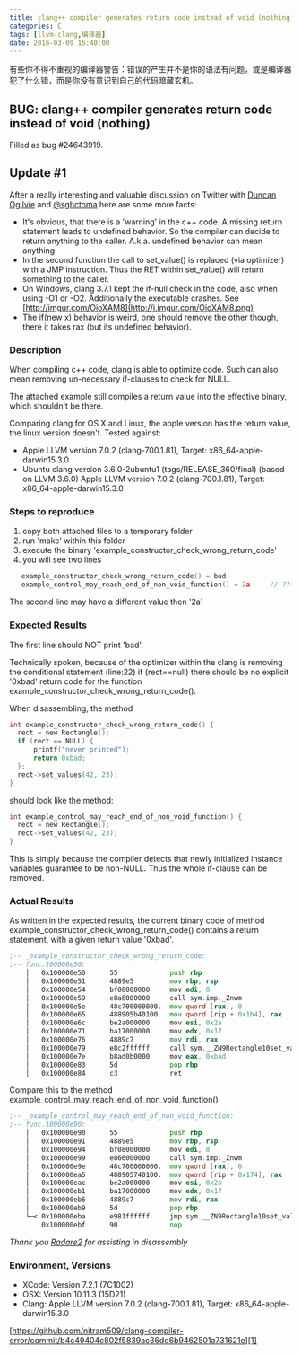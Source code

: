 ```yaml
---
title: clang++ compiler generates return code instead of void (nothing)
categories: C
tags: [llvm-clang,编译器]
date: 2016-03-09 15:40:00
---
```


有些你不得不重视的编译器警告：错误的产生并不是你的语法有问题，或是编译器犯了什么错，而是你没有意识到自己的代码暗藏玄机。

## BUG: clang++ compiler generates return code instead of void (nothing)

Filled as bug #24643919.

## Update #1

After a really interesting and valuable discussion on Twitter
with [Duncan Ogilvie](https://twitter.com/mrexodia) and [@sghctoma](https://twitter.com/sghctoma)
here are some more facts:

* It's obvious, that there is a 'warning' in the c++ code. A missing return statement leads to undefined behavior. So the compiler can decide to return anything to the caller. A.k.a. undefined behavior can mean anything.
* In the second function the call to set_value() is replaced (via optimizer) with a JMP instruction. Thus the RET within set_value() will return something to the caller.
* On Windows, clang 3.7.1 kept the if-null check in the code, also when using -O1 or -O2. Additionally the executable crashes. See [http://imgur.com/OioXAM8](http://i.imgur.com/OioXAM8.png)
* The if(new x) behavior is weird, one should remove the other though, there it takes rax (but its undefined behavior).

### Description

When compiling c++ code, clang is able to optimize code.
Such can also mean removing un-necessary if-clauses to check for NULL.

The attached example still compiles a return value into the effective binary,
which shouldn't be there.

Comparing clang for OS X and Linux, the apple version has the return value,
the linux version doesn't.
Tested against:
* Apple LLVM version 7.0.2 (clang-700.1.81), Target: x86_64-apple-darwin15.3.0
* Ubuntu clang version 3.6.0-2ubuntu1 (tags/RELEASE_360/final) (based on LLVM 3.6.0)
Apple LLVM version 7.0.2 (clang-700.1.81), Target: x86_64-apple-darwin15.3.0


### Steps to reproduce

1. copy both attached files to a temporary folder
2. run 'make' within this folder
3. execute the binary 'example_constructor_check_wrong_return_code'
4. you will see two lines

``` c
   example_constructor_check_wrong_return_code() = bad
   example_control_may_reach_end_of_non_void_function() = 2a     // ???
```

The second line may have a different value then '2a'


### Expected Results

The first line should NOT print 'bad'.

Technically spoken, because of the optimizer within the clang
is removing the conditional statement (line:22) if (rect==null)
there should be no explicit '0xbad' return code
for the function example_constructor_check_wrong_return_code().

When disassembling, the method

``` c
int example_constructor_check_wrong_return_code() {
  rect = new Rectangle();
  if (rect == NULL) {
      printf("never printed");
      return 0xbad;
  };
  rect->set_values(42, 23);
}
```

should look like the method:

``` c
int example_control_may_reach_end_of_non_void_function() {
  rect = new Rectangle();
  rect->set_values(42, 23);
}
```

This is simply because the compiler detects that newly initialized instance variables
guarantee to be non-NULL. Thus the whole if-clause can be removed.


### Actual Results

As written in the expected results, the current binary code of method
example_constructor_check_wrong_return_code()
contains a return statement, with a given return value '0xbad'.

``` asm
;-- _example_constructor_check_wrong_return_code:
;-- func.100000e50:
    │   0x100000e50      55             push rbp
    │   0x100000e51      4889e5         mov rbp, rsp
    │   0x100000e54      bf08000000     mov edi, 8
    │   0x100000e59      e8a6000000     call sym.imp._Znwm
    │   0x100000e5e      48c700000000.  mov qword [rax], 0
    │   0x100000e65      488905b40100.  mov qword [rip + 0x1b4], rax
    │   0x100000e6c      be2a000000     mov esi, 0x2a
    │   0x100000e71      ba17000000     mov edx, 0x17
    │   0x100000e76      4889c7         mov rdi, rax
    │   0x100000e79      e8c2ffffff     call sym.__ZN9Rectangle10set_valuesEii
    │   0x100000e7e      b8ad0b0000     mov eax, 0xbad                           <<<=== this shouldn't be there
    │   0x100000e83      5d             pop rbp
    │   0x100000e84      c3             ret                                      <<<=== this shouldn't be there
```

Compare this to the method example_control_may_reach_end_of_non_void_function()

``` asm
;-- _example_control_may_reach_end_of_non_void_function:
;-- func.100000e90:
    │   0x100000e90      55             push rbp
    │   0x100000e91      4889e5         mov rbp, rsp
    │   0x100000e94      bf08000000     mov edi, 8
    │   0x100000e99      e866000000     call sym.imp._Znwm
    │   0x100000e9e      48c700000000.  mov qword [rax], 0
    │   0x100000ea5      488905740100.  mov qword [rip + 0x174], rax
    │   0x100000eac      be2a000000     mov esi, 0x2a
    │   0x100000eb1      ba17000000     mov edx, 0x17
    │   0x100000eb6      4889c7         mov rdi, rax
    │   0x100000eb9      5d             pop rbp
    └─< 0x100000eba      e981ffffff     jmp sym.__ZN9Rectangle10set_valuesEii
        0x100000ebf      90             nop
```

*Thank you [Radare2](http://www.radare.org/) for assisting in disassembly*

### Environment, Versions

* XCode: Version 7.2.1 (7C1002)
* OSX: Version 10.11.3 (15D21)
* Clang: Apple LLVM version 7.0.2 (clang-700.1.81), Target: x86_64-apple-darwin15.3.0

[https://github.com/nitram509/clang-compiler-error/commit/b4c49404c802f5839ac36dd6b9462501a731621e][1]


  [1]: https://github.com/nitram509/clang-compiler-error/commit/b4c49404c802f5839ac36dd6b9462501a731621e
